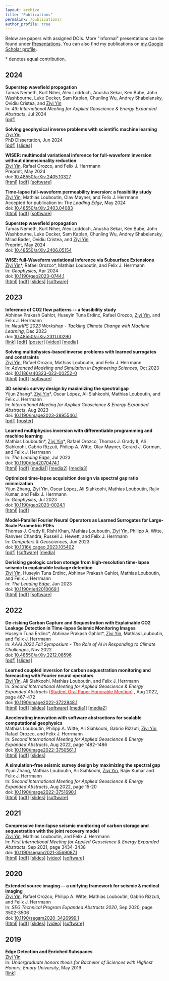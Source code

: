 ```yaml
---
layout: archive
title: "Publications"
permalink: /publications/
author_profile: true
---
```


Below are papers with assigned DOIs. More "informal" presentations can be found under [Presentations](https://ziyiyin97.github.io/presentations/). You can also find my publications on [my Google Scholar profile](https://scholar.google.com/citations?user=ji9kwj8AAAAJ&hl=en).

\* denotes equal contribution.

## 2024

**Superstep wavefield propagation**       
Tamas Nemeth, Kurt Nihei, Alex Loddoch, Anusha Sekar, Ken Bube, John Washbourne, Luke Decker, Sam Kaplan, Chunling Wu, Andrey Shabelansky, Ovidiu Cristea, and <ins>Ziyi Yin</ins>        
In: *4th International Meeting for Applied Geoscience & Energy Expanded Abstracts*, Jul 2024    
[[pdf]](https://imageevent.aapg.org/portals/26/abstracts/2024/4091674.pdf)     

**Solving geophysical inverse problems with scientific machine learning**       
<ins>Ziyi Yin</ins>       
PhD Dissertation, Jun 2024    
[[pdf]](http://dx.doi.org/10.13140/RG.2.2.10102.82246) [[slides]](http://dx.doi.org/10.13140/RG.2.2.16561.39528)        

**WISER: multimodal variational inference for full-waveform inversion without dimensionality reduction**       
<ins>Ziyi Yin</ins>, Rafael Orozco, and Felix J. Herrmann       
Preprint, May 2024    
doi: [10.48550/arXiv.2405.10327](https://doi.org/10.48550/arXiv.2405.10327)     
[[html]](https://slim.gatech.edu/Publications/Public/Submitted/2024/yin2024wiser/WISER.html) [[pdf]](https://arxiv.org/pdf/2405.10327) [[software]](https://github.com/slimgroup/WISER.jl)        

**Time-lapse full-waveform permeability inversion: a feasibility study**          
<ins>Ziyi Yin</ins>, Mathias Louboutin, Olav Møyner, and Felix J. Herrmann      
Accepted for publication in: *The Leading Edge*, May 2024    
doi: [10.48550/arXiv.2403.04083](https://doi.org/10.48550/arXiv.2403.04083)     
[[html]](https://slim.gatech.edu/Publications/Public/Journals/TheLeadingEdge/2024/yin2024tfp/paper.html) [[pdf]](https://arxiv.org/pdf/2403.04083.pdf) [[software]](https://github.com/slimgroup/TL-FWPI.jl)        

**Superstep wavefield propagation**       
Tamas Nemeth, Kurt Nihei, Alex Loddoch, Anusha Sekar, Ken Bube, John Washbourne, Luke Decker, Sam Kaplan, Chunling Wu, Andrey Shabelansky, Milad Bader, Ovidiu Cristea, and <ins>Ziyi Yin</ins>        
Preprint, May 2024    
doi: [10.48550/arXiv.2406.05154](https://doi.org/10.48550/arXiv.2406.05154)     

**WISE: full-Waveform variational Inference via Subsurface Extensions**       
<ins>Ziyi Yin</ins>\*, Rafael Orozco\*, Mathias Louboutin, and Felix J. Herrmann       
In: *Geophysics*, Apr 2024    
doi: [10.1190/geo2023-0744.1](https://doi.org/10.1190/geo2023-0744.1)     
[[html]](https://slim.gatech.edu/Publications/Public/Journals/Geophysics/2024/yin2023wise/paper.html) [[pdf]](../files/publications/10.1190/geo2023-0744.1.pdf) [[slides]](https://slim.gatech.edu/Publications/Public/Lectures/GTseminar/2024/yin2024GTwise) [[software]](https://github.com/slimgroup/WISE.jl)           

## 2023

**Inference of CO2 flow patterns -- a feasibility study**            
Abhinav Prakash Gahlot, Huseyin Tuna Erdinc, Rafael Orozco, <ins>Ziyi Yin</ins>, and Felix J. Herrmann      
In: *NeurIPS 2023 Workshop - Tackling Climate Change with Machine Learning*, Dec 2023           
doi: [10.48550/arXiv.2311.00290](https://doi.org/10.48550/arXiv.2311.00290)         
[[link]](https://www.climatechange.ai/papers/neurips2023/108) [[pdf]](https://arxiv.org/pdf/2311.00290.pdf) [[poster]](https://s3.us-east-1.amazonaws.com/climate-change-ai/papers/neurips2023/108/poster.jpg) [[video]](https://slideslive.com/39012807/inference-of-co2-flow-patternsa-feasibility-study) [[media]](https://www.cc.gatech.edu/news/machine-learning-could-be-key-early-leakage-detection-underground-carbon-storage-sites)               

**Solving multiphysics-based inverse problems with learned surrogates and constraints**    
<ins>Ziyi Yin</ins>, Rafael Orozco, Mathias Louboutin, and Felix J. Herrmann      
In: *Advanced Modeling and Simulation in Engineering Sciences*, Oct 2023           
doi: [10.1186/s40323-023-00252-0](https://doi.org/10.1186/s40323-023-00252-0)    
[[html]](https://amses-journal.springeropen.com/articles/10.1186/s40323-023-00252-0) [[pdf]](https://amses-journal.springeropen.com/counter/pdf/10.1186/s40323-023-00252-0.pdf) [[software]](https://github.com/slimgroup/FNO-NF.jl)               

**3D seismic survey design by maximizing the spectral gap**    
Yijun Zhang\*, <ins>Ziyi Yin</ins>\*, Oscar López, Ali Siahkoohi, Mathias Louboutin, and Felix J. Herrmann      
In: *International Meeting for Applied Geoscience & Energy Expanded Abstracts*, Aug 2023        
doi: [10.1190/image2023-3895546.1](https://doi.org/10.1190/image2023-3895546.1)         
[[pdf]](../files/publications/10.1190/image2023-3895546.1.pdf) [[poster]](https://slim.gatech.edu/Publications/Public/Conferences/SEG/2023/zhang2023IMAGEssd/zhang2023IMAGEssd_pres.pdf)         

**Learned multiphysics inversion with differentiable programming and machine learning**    
Mathias Louboutin\*, <ins>Ziyi Yin</ins>\*, Rafael Orozco, Thomas J. Grady II, Ali Siahkoohi, Gabrio Rizzuti, Philipp A. Witte, Olav Møyner, Gerard J. Gorman, and Felix J. Herrmann    
In: *The Leading Edge*, Jul 2023             
doi: [10.1190/tle42070474.1](https://doi.org/10.1190/tle42070474.1)            
[[html]](https://slim.gatech.edu/Publications/Public/Journals/TheLeadingEdge/2023/louboutin2023lmi/le_software.html) [[pdf]](https://library.seg.org/doi/epub/10.1190/tle42070474.1) [[media1]](https://seg.org/podcasts/episode-194-improving-integration-in-machine-learning-workflows) [[media2]](https://open.spotify.com/episode/0lzxirrfnaX6cywTYopmzc?si=lh5Mgl7mSSiGYeVfn7ZBgA&nd=1&dlsi=b0d9fe8f06ab471d) [[media3]](https://www.instagram.com/reel/CvpuCMGLVnW/?igsh=NzBmMjdhZWRiYQ==)       

**Optimized time-lapse acquisition design via spectral gap ratio minimization**    
Yijun Zhang, <ins>Ziyi Yin</ins>, Oscar López, Ali Siahkoohi, Mathias Louboutin, Rajiv Kumar, and Felix J. Herrmann    
In: *Geophysics*, Jul 2023            
doi: [10.1190/geo2023-0024.1](https://doi.org/10.1190/geo2023-0024.1)                
[[html]](https://slim.gatech.edu/Publications/Public/Journals/Geophysics/2023/zhang2023otl/Spectral_Gap_Paper.html) [[pdf]](../files/publications/10.1190/geo2023-0024.1.pdf)       

**Model-Parallel Fourier Neural Operators as Learned Surrogates for Large-Scale Parametric PDEs**        
Thomas J. Grady II, Rishi Khan, Mathias Louboutin, <ins>Ziyi Yin</ins>, Philipp A. Witte, Ranveer Chandra, Russell J. Hewett, and Felix J. Herrmann         
In: *Computers & Geosciences*, Jun 2023    
doi: [10.1016/j.cageo.2023.105402](https://doi.org/10.1016/j.cageo.2023.105402)          
[[pdf]](https://arxiv.org/pdf/2204.01205.pdf) [[software]](https://github.com/slimgroup/dfno) [[media]](https://developer.nvidia.com/blog/accelerating-climate-change-mitigation-with-machine-learning-the-case-of-carbon-storage)            

**Derisking geologic carbon storage from high-resolution time-lapse seismic to explainable leakage detection**        
<ins>Ziyi Yin</ins>, Huseyin Tuna Erdinc, Abhinav Prakash Gahlot, Mathias Louboutin, and Felix J. Herrmann        
In: *The Leading Edge*, Jan 2023             
doi: [10.1190/tle42010069.1](https://doi.org/10.1190/tle42010069.1)      
[[html]](https://slim.gatech.edu/Publications/Public/Journals/TheLeadingEdge/2022/yin2022TLEdgc/paper.html) [[pdf]](../files/publications/10.1190/tle42010069.1.pdf) [[software]](https://github.com/slimgroup/GCS-CAM)     

## 2022

**De-risking Carbon Capture and Sequestration with Explainable CO2 Leakage Detection in Time-lapse Seismic Monitoring Images**        
Huseyin Tuna Erdinc\*, Abhinav Prakash Gahlot\*, <ins>Ziyi Yin</ins>, Mathias Louboutin, and Felix J. Herrmann     
In: *AAAI 2022 Fall Symposium - The Role of AI in Responding to Climate Challenges*, Nov 2022      
doi: [10.48550/arXiv.2212.08596](https://doi.org/10.48550/arXiv.2212.08596)         
[[pdf]](https://slim.gatech.edu/Publications/Public/Conferences/AAAI/2022/erdinc2022AAAIdcc/erdinc2022AAAIdcc.pdf) [[slides]](https://slim.gatech.edu/Publications/Public/Conferences/AAAI/2022/erdinc2022AAAIdcc)      

**Learned coupled inversion for carbon sequestration monitoring and forecasting with Fourier neural operators**          
<ins>Ziyi Yin</ins>, Ali Siahkoohi, Mathias Louboutin, and Felix J. Herrmann       
In: *Second International Meeting for Applied Geoscience & Energy Expanded Abstracts* [<span style="color:red">(Student Oral Paper Honorable Mention)</span>](https://ziyiyin97.github.io/files/awards/2023/2022_IMAGE_Letter.pdf)  , Aug 2022, page 467-472     
doi: [10.1190/image2022-3722848.1](https://doi.org/10.1190/image2022-3722848.1)      
[[html]](https://slim.gatech.edu/Publications/Public/Conferences/SEG/2022/yin2022SEGlci/paper.html) [[pdf]](../files/publications/10.1190/image2022-3722848.1.pdf) [[slides]](https://slim.gatech.edu/Publications/Public/Conferences/SEG/2022/yin2022SEGlci) [[software]](https://github.com/slimgroup/FNO4CO2) [[media1]](https://www.cc.gatech.edu/news/group-brings-seismic-imaging-climate-change-conversations-and-beyond) [[media2]](https://www.youtube.com/watch?v=2NiB8qTyKa4)

**Accelerating innovation with software abstractions for scalable computational geophysics**        
Mathias Louboutin, Philipp A. Witte, Ali Siahkoohi, Gabrio Rizzuti, <ins>Ziyi Yin</ins>, Rafael Orozco, and Felix J. Herrmann       
In: *Second International Meeting for Applied Geoscience & Energy Expanded Abstracts*, Aug 2022, page 1482-1486       
doi: [10.1190/image2022-3750561.1](https://doi.org/10.1190/image2022-3750561.1)      
[[html]](https://slim.gatech.edu/Publications/Public/Conferences/SEG/2022/louboutin2022SEGais/louboutin_seg22.html) [[pdf]](../files/publications/10.1190/image2022-3750561.1.pdf) [[slides]](https://slim.gatech.edu/Publications/Public/Conferences/SEG/2022/louboutin2022SEGais)

**A simulation-free seismic survey design by maximizing the spectral gap**        
Yijun Zhang, Mathias Louboutin, Ali Siahkoohi, <ins>Ziyi Yin</ins>, Rajiv Kumar and Felix J. Herrmann       
In: *Second International Meeting for Applied Geoscience & Energy Expanded Abstracts*, Aug 2022, page 15-20     
doi: [10.1190/image2022-3751690.1](https://doi.org/10.1190/image2022-3751690.1)      
[[html]](https://slim.gatech.edu/Publications/Public/Conferences/SEG/2022/zhang2022SEGass/Yijun2022SEGass.html) [[pdf]](../files/publications/10.1190/image2022-3751690.1.pdf) [[slides]](https://slim.gatech.edu/Publications/Public/Conferences/SEG/2022/zhang2022SEGass) [[software]](https://github.com/slimgroup/opt_spectral_gap)

## 2021

**Compressive time-lapse seismic monitoring of carbon storage and sequestration with the joint recovery model**        
<ins>Ziyi Yin</ins>, Mathias Louboutin, and Felix J. Herrmann       
In: *First International Meeting for Applied Geoscience & Energy Expanded Abstracts*, Sep 2021, page 3434-3438     
doi: [10.1190/segam2021-3569087.1](https://doi.org/10.1190/segam2021-3569087.1)      
[[html]](https://slim.gatech.edu/Publications/Public/Conferences/SEG/2021/yin2021SEGcts/yin2021SEGcts.html) [[pdf]](../files/publications/10.1190/segam2021-3569087.1.pdf) [[slides]](https://slim.gatech.edu/Publications/Public/Conferences/SEG/2021/yin2021SEGcts/Tue-9-28-Yin.html) [[video]](https://slim.gatech.edu/Publications/Public/Conferences/SEG/2021/yin2021SEGcts/yin2021SEGcts.mp4) [[software]](https://github.com/slimgroup/Software.SEG2021)

## 2020

**Extended source imaging -- a unifying framework for seismic & medical imaging**        
<ins>Ziyi Yin</ins>, Rafael Orozco, Philipp A. Witte, Mathias Louboutin, Gabrio Rizzuti, and Felix J. Herrmann       
In: *SEG Technical Program Expanded Abstracts 2020*, Sep 2020, page 3502-3506    
doi: [10.1190/segam2020-3426999.1](https://doi.org/10.1190/segam2020-3426999.1)              
[[html]](https://slim.gatech.edu/Publications/Public/Conferences/SEG/2020/yin2020SEGesi/yin2020SEGesi.html) [[pdf]](../files/publications/10.1190/segam2020-3426999.1.pdf) [[slides]](https://slim.gatech.edu/Publications/Public/Conferences/SEG/2020/yin2020SEGesi/yin2020SEGesi_pres.pdf)  [[video]](https://slim.gatech.edu/Publications/Public/Conferences/SEG/2020/yin2020SEGesi/yin2020SEGesi_pres.mp4) [[software]](https://github.com/slimgroup/Software.SEG2020)

## 2019

**Edge Detection and Enriched Subspaces**    
<ins>Ziyi Yin</ins>    
In: *Undergraduate honors thesis for Bachelor of Sciences with Highest Honors, Emory University*, May 2019        
[[link]](https://etd.library.emory.edu/concern/etds/7w62f916x?locale=en)
